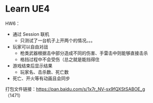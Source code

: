 # Learn UE4

HW6：

* 通过 Session 联机
  * 只测试了一台机子上开两个的情况。。。
* 玩家可以自由对战
  * 枪类武器根据击中部分造成不同的伤害、手雷击中则能够直接击杀
  * 格挡过程中不会受伤（总之就是能挡得住
* 游戏结束后显示结果
  * 玩家名、击杀数、死亡数
* 死亡、开火等有动画且会同步

打包文件链接：https://pan.baidu.com/s/1x7r_NV-sx9fQXStSABOE_g （1471）




